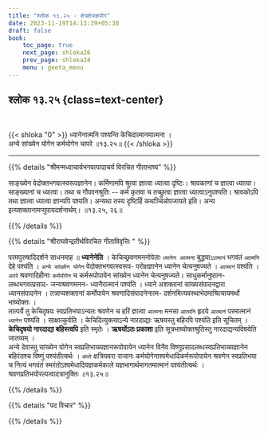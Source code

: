 ```yaml
---
title: "श्लोक १३.२५ - क्षेत्रक्षेत्रज्ञयोग"
date: 2023-11-19T14:13:39+05:30
draft: false
book:
    toc_page: true
    next_page: shloka26
    prev_page: shloka24
    menu : geeta_menu
---
```




## श्लोक १३.२५ {class=text-center}

<br/>

{{< shloka  "0"  >}}
ध्यानेनात्मनि पश्यन्ति केचिदात्मानमात्मना ।   
अन्ये सांख्येन योगेन कर्मयोगेन चापरे ॥१३.२५॥
{{< /shloka >}}

---


{{% details "श्रीमन्मध्वाचार्यभगवत्पादाचर्य विरचित  गीताभाष्य" %}}

साङ्ख्येन वेदोक्तभगवत्स्वरूपज्ञानेन। कर्मिणामपि श्रुत्वा ज्ञात्वा ध्यात्वा दृष्टिः। श्रावकाणां च ज्ञात्वा ध्यात्वा। साङ्ख्यानां च ध्यात्वा। तथा च गौपवनश्रुतिः -- कर्म कृतवा च तच्छ्रुत्वा ज्ञात्वा ध्यात्वाऽनुपश्यति। श्रावकोऽपि तथा ज्ञात्वा ध्यात्वा ज्ञान्यपि पश्यति। अन्यथा तस्य दृष्टिर्हि कथञ्चिन्नोपजायते इति। अन्य इत्यशक्तानामप्युपायदर्शनार्थम्। ॥१३.२५, २६॥

{{% /details %}}



{{% details "श्रीराघवेन्द्रतीर्थविरचित गीताविवृत्तिः " %}}

परमपुरुषादिदर्शने साधनमाह ॥ **ध्यानेनेति** । 
केचिच्छ्रवणमननोपेताः `ध्यानेन आत्मना` बुद्ध्या`ऽऽत्मानं` 
भगवंतं `आत्मनि` देहे पश्यंति । 
`अन्ये सांख्येन योगेन` वेदोक्तभगवत्स्वरूप- 
परोक्षज्ञानेन ध्यानेन चेत्यनुषज्यते । `आत्मानं` पश्यंति ।
`अपरे` श्रवणादिहीनाः `कर्मयोगेन` च कर्मरूपोपायेन 
सांख्येन ध्यानेन चेत्यनुषज्यते।
साधुकर्मानुष्ठान- लब्धभगवत्प्रसाद- 
जन्यश्रवणमनन- ध्यानैरात्मानं पश्यंति । ध्याने 
अशक्तानां सांख्यसंपादनद्वारा ध्यानसंपादनेन । 
तत्राप्यशक्तानां कर्मोपायेन 
श्रवणादिसंपादनेनात्म- दर्शनमित्यवस्थाभेदमाश्रित्यायमर्थो 
भाष्योक्तः ।   
तात्पर्ये तु केचिदृषयः स्वप्रतिभयाऽन्यतः 
श्रवणेन च हरिं ज्ञात्वा `आत्मना` मनसा
`आत्मनि` हृदये `आत्मानं` परमात्मानं `ध्यानेन` पश्यंति । 
साक्षात्कुर्वति । केचिदित्युक्त्याऽन्ये नारदाद्याः ऋषयस्तु 
बहिरपि पश्यंति इति सूचितम्‌ । 
**केचिदृषयो नारदाद्या बहिस्त्वपि** इति स्मृतेः । 
**ऋषयोंऽतः प्रकाशा** इति 
सूत्रभाष्योक्तश्रुतिस्तु नारदाद्यन्यविषयेति जातव्यम्‌ ।  
अन्ये देवास्तु सांख्येन योगेन स्वप्रतिभाख्यज्ञानरूपोपायेन 
ध्यानेन विनैव विष्णुप्रसादलब्धस्वप्रतिभाख्यज्ञानेन 
बहिरंतश्च विष्णुं पश्यंतीत्यर्थः । `अपरे` 
क्षत्रियवरा राजानः 
कर्मयोगेनाश्वमेधादिकर्मरूपोपायेन श्रवणेन स्वप्रतिभया च 
नित्यं भगवंतं  स्मरंतोऽश्वमेधादियज्ञकर्मकाले 
यज्ञभागार्थमागतमात्मानं पश्यंतीत्यर्थः । 
श्रवणप्रतिभयोरल्पत्वादत्रानुक्तिः ॥१३.२५॥

{{% /details %}}



{{% details "पद विचार" %}}


{{% /details %}}
